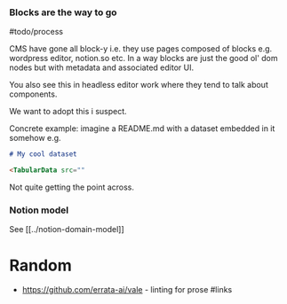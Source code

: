 ### Blocks are the way to go

#todo/process

CMS have gone all block-y i.e. they use pages composed of blocks e.g. wordpress editor, notion.so etc. In a way blocks are just the good ol' dom nodes but with metadata and associated editor UI.

You also see this in headless editor work where they tend to talk about components.

We want to adopt this i suspect.

Concrete example: imagine a README.md with a dataset embedded in it somehow e.g.

```md
# My cool dataset

<TabularData src=""
```

Not quite getting the point across.

### Notion model

See [[../notion-domain-model]]

# Random

- https://github.com/errata-ai/vale - linting for prose #links

